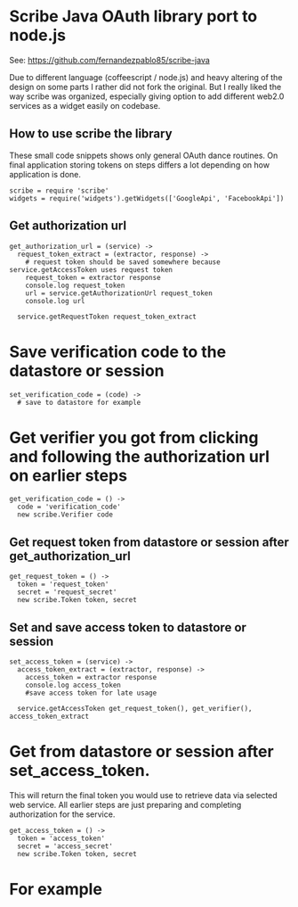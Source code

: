 # Scribe Java OAuth library port to node.js

See: https://github.com/fernandezpablo85/scribe-java

Due to different language (coffeescript / node.js) and heavy altering of the design on some parts I rather did not fork the original. But I really liked the way scribe was organized, especially giving option to add different web2.0 services as a widget easily on codebase.

## How to use scribe the library

These small code snippets shows only general OAuth dance routines. On final application storing tokens on steps differs a lot depending on how application is done.

    scribe = require 'scribe'
    widgets = require('widgets').getWidgets(['GoogleApi', 'FacebookApi'])

## Get authorization url

    get_authorization_url = (service) ->
      request_token_extract = (extractor, response) ->
        # request token should be saved somewhere because service.getAccessToken uses request token
        request_token = extractor response
        console.log request_token
        url = service.getAuthorizationUrl request_token
        console.log url

      service.getRequestToken request_token_extract

# Save verification code to the datastore or session

    set_verification_code = (code) ->
      # save to datastore for example

# Get verifier you got from clicking and following the authorization url on earlier steps

    get_verification_code = () ->
      code = 'verification_code'
      new scribe.Verifier code

## Get request token from datastore or session after get_authorization_url

    get_request_token = () ->
      token = 'request_token' 
      secret = 'request_secret'
      new scribe.Token token, secret

## Set and save access token to datastore or session

    set_access_token = (service) ->
      access_token_extract = (extractor, response) ->
        access_token = extractor response
        console.log access_token
        #save access token for late usage

      service.getAccessToken get_request_token(), get_verifier(), access_token_extract

# Get from datastore or session after set_access_token.

This will return the final token you would use to retrieve data via selected web service. All earlier steps are just preparing and completing authorization for the service.

    get_access_token = () ->
      token = 'access_token'
      secret = 'access_secret'
      new scribe.Token token, secret

# For example